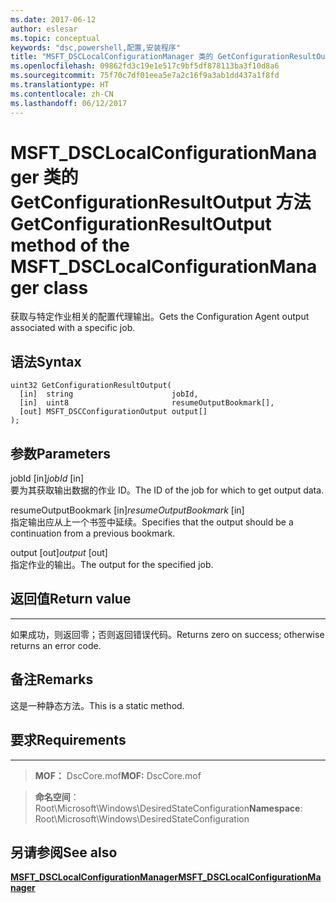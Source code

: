 ```yaml
---
ms.date: 2017-06-12
author: eslesar
ms.topic: conceptual
keywords: "dsc,powershell,配置,安装程序"
title: "MSFT_DSCLocalConfigurationManager 类的 GetConfigurationResultOutput 方法"
ms.openlocfilehash: 09862fd3c19e1e517c9bf5df878113ba3f10d8a6
ms.sourcegitcommit: 75f70c7df01eea5e7a2c16f9a3ab1dd437a1f8fd
ms.translationtype: HT
ms.contentlocale: zh-CN
ms.lasthandoff: 06/12/2017
---
```

# <a name="getconfigurationresultoutput-method-of-the-msftdsclocalconfigurationmanager-class"></a><span data-ttu-id="80603-103">MSFT_DSCLocalConfigurationManager 类的 GetConfigurationResultOutput 方法</span><span class="sxs-lookup"><span data-stu-id="80603-103">GetConfigurationResultOutput method of the MSFT_DSCLocalConfigurationManager class</span></span>

<span data-ttu-id="80603-104">获取与特定作业相关的配置代理输出。</span><span class="sxs-lookup"><span data-stu-id="80603-104">Gets the Configuration Agent output associated with a specific job.</span></span>

<a name="syntax"></a><span data-ttu-id="80603-105">语法</span><span class="sxs-lookup"><span data-stu-id="80603-105">Syntax</span></span>
------

```mof
uint32 GetConfigurationResultOutput(
  [in]  string                      jobId,
  [in]  uint8                       resumeOutputBookmark[],
  [out] MSFT_DSCConfigurationOutput output[]
);
```

<a name="parameters"></a><span data-ttu-id="80603-106">参数</span><span class="sxs-lookup"><span data-stu-id="80603-106">Parameters</span></span>
----------

<span data-ttu-id="80603-107">jobId \[in\]</span><span class="sxs-lookup"><span data-stu-id="80603-107">*jobId* \[in\]</span></span>  
<span data-ttu-id="80603-108">要为其获取输出数据的作业 ID。</span><span class="sxs-lookup"><span data-stu-id="80603-108">The ID of the job for which to get output data.</span></span>

<span data-ttu-id="80603-109">resumeOutputBookmark \[in\]</span><span class="sxs-lookup"><span data-stu-id="80603-109">*resumeOutputBookmark* \[in\]</span></span>  
<span data-ttu-id="80603-110">指定输出应从上一个书签中延续。</span><span class="sxs-lookup"><span data-stu-id="80603-110">Specifies that the output should be a continuation from a previous bookmark.</span></span>

<span data-ttu-id="80603-111">output \[out\]</span><span class="sxs-lookup"><span data-stu-id="80603-111">*output* \[out\]</span></span>  
<span data-ttu-id="80603-112">指定作业的输出。</span><span class="sxs-lookup"><span data-stu-id="80603-112">The output for the specified job.</span></span>

## <a name="return-value"></a><span data-ttu-id="80603-113">返回值</span><span class="sxs-lookup"><span data-stu-id="80603-113">Return value</span></span>
------------

<span data-ttu-id="80603-114">如果成功，则返回零；否则返回错误代码。</span><span class="sxs-lookup"><span data-stu-id="80603-114">Returns zero on success; otherwise returns an error code.</span></span>

## <a name="remarks"></a><span data-ttu-id="80603-115">备注</span><span class="sxs-lookup"><span data-stu-id="80603-115">Remarks</span></span>

<span data-ttu-id="80603-116">这是一种静态方法。</span><span class="sxs-lookup"><span data-stu-id="80603-116">This is a static method.</span></span>

## <a name="requirements"></a><span data-ttu-id="80603-117">要求</span><span class="sxs-lookup"><span data-stu-id="80603-117">Requirements</span></span>
------------
><span data-ttu-id="80603-118">**MOF：** DscCore.mof</span><span class="sxs-lookup"><span data-stu-id="80603-118">**MOF:** DscCore.mof</span></span>

><span data-ttu-id="80603-119">**命名空间**：Root\Microsoft\Windows\DesiredStateConfiguration</span><span class="sxs-lookup"><span data-stu-id="80603-119">**Namespace**: Root\Microsoft\Windows\DesiredStateConfiguration</span></span>


## <a name="see-also"></a><span data-ttu-id="80603-120">另请参阅</span><span class="sxs-lookup"><span data-stu-id="80603-120">See also</span></span>


[<span data-ttu-id="80603-121">**MSFT_DSCLocalConfigurationManager**</span><span class="sxs-lookup"><span data-stu-id="80603-121">**MSFT_DSCLocalConfigurationManager**</span></span>](msft-dsclocalconfigurationmanager.md)

 

 



